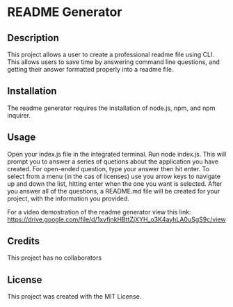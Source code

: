 # README Generator 

## Description

This project allows a user to create a professional readme file using CLI. This allows users to save time by answering command line questions, and getting their answer formatted properly into a readme file.

## Installation

The readme generator requires the installation of node.js, npm, and npm inquirer.

## Usage

Open your index.js file in the integrated terminal. Run node index.js. This will prompt you to answer a series of quetions about the application you have created. For open-ended question, type your answer then hit enter. To select from a menu (in the cas of licenses) use you arrow keys to navigate up and down the list, hitting enter when the one you want is selected. After you answer all of the questions, a README.md file will be created for your project, with the information you provided.

For a video demostration of the readme generator view this link: https://drive.google.com/file/d/1xvfjnkHBttZjXYH_o3K4ayhLA0uSgS9c/view

## Credits

This project has no collaborators

## License

This project was created with the MIT License.